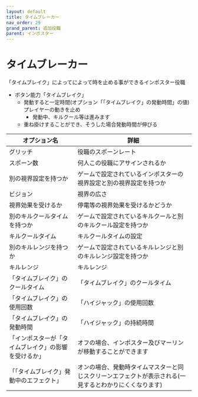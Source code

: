 ```yaml
---
layout: default
title: タイムブレーカー
nav_order: 29
grand_parent: 追加役職
parent: インポスター
---
```


# タイムブレーカー

「タイムブレイク」によってによって時を止める事ができるインポスター役職

- ボタン能力「タイムブレイク」
  - 発動すると一定時間(オプション「「タイムブレイク」の発動時間」の値)プレイヤーの動きを止め
    - 発動中、キルクール等は進みます
  - 重ね掛けすることができ、そうした場合発動時間が伸びる

|  オプション名 |  詳細  |
| ---- | ---- |
|  グリッチ  | 役職のスポーンレート |
|  スポーン数  | 何人この役職にアサインされるか |
|  別の視界設定を持つか  |  ゲームで設定されているインポスターの視界設定と別の視界設定を持つか  |
|  ビジョン  |  視界の広さ  |
|  視界効果を受けるか  |  停電等の視界効果を受けるかどうか  |
|  別のキルクールタイムを持つか  | ゲームで設定されているキルクールと別のキルクール設定を持つか |
|  キルクールタイム  |  キルクールタイムの設定  |
|  別のキルレンジを持つか  |  ゲームで設定されているキルレンジと別のキルレンジ設定を持つか  |
|  キルレンジ  |  キルレンジ  |
|  「タイムブレイク」のクールタイム  |  「タイムブレイク」のクールタイム  |
|  「タイムブレイク」の使用回数  | 「ハイジャック」の使用回数  |
|  「タイムブレイク」の発動時間  | 「ハイジャック」の持続時間  |
|  「インポスターが「タイムブレイク」の影響を受けるか」 | オフの場合、インポスター及びマーリンが移動することができます |
|  「「タイムブレイク」発動中のエフェクト」 | オンの場合、発動時タイムマスターと同じスクリーンエフェクトが表示される(一見するとわかりにくくなります) |